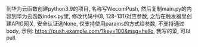 到华为云函数创建python3.9的项目, 名称写WecomPush, 然后复制main.py的内容到华为云函数index.py里, 修改代码中(8, 128-131)对应参数, 之后在触发器里创建APIG网关, 安全认证选None, 仅支持使用params的方式给参数, 不支持通过body, 示例: https://push.example.com/?key=100&msg=hello, 我写的菜, 可以pull.
